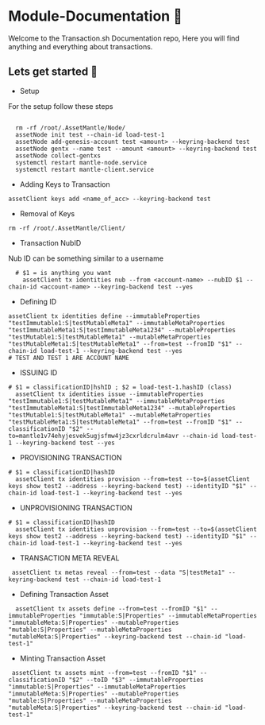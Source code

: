 # Module-Documentation :rocket:

Welcome to the Transaction.sh Documentation repo, Here you will find anything and everything about transactions. 

## Lets get started :newspaper:

- Setup

For the setup follow these steps 

```

  rm -rf /root/.AssetMantle/Node/
  assetNode init test --chain-id load-test-1
  assetNode add-genesis-account test <amount> --keyring-backend test
  assetNode gentx --name test --amount <amount> --keyring-backend test
  assetNode collect-gentxs
  systemctl restart mantle-node.service
  systemctl restart mantle-client.service
```

- Adding Keys to Transaction

```
assetClient keys add <name_of_acc> --keyring-backend test
```

- Removal of Keys

```
rm -rf /root/.AssetMantle/Client/
```
- Transaction NubID

Nub ID can be something similar to a username

```
  # $1 = is anything you want
    assetClient tx identities nub --from <account-name> --nubID $1 --chain-id <account-name> --keyring-backend test --yes
```
- Defining ID
```
assetClient tx identities define --immutableProperties "testImmutable1:S|testMutableMeta1" --immutableMetaProperties "testImmutableMeta1:S|testImmutableMeta1234" --mutableProperties "testMutable1:S|testMutableMeta1" --mutableMetaProperties "testMutableMeta1:S|testMutableMeta1" --from=test --fromID "$1" --chain-id load-test-1 --keyring-backend test --yes
# TEST AND TEST 1 ARE ACCOUNT NAME
```
- ISSUING ID 
```
# $1 = classificationID|hshID ; $2 = load-test-1.hashID (class)
  assetClient tx identities issue --immutableProperties "testImmutable1:S|testMutableMeta1" --immutableMetaProperties "testImmutableMeta1:S|testImmutableMeta1234" --mutableProperties "testMutable1:S|testMutableMeta1" --mutableMetaProperties "testMutableMeta1:S|testMutableMeta1" --from=test --fromID "$1" --classificationID "$2" --to=mantle1v74ehyjesvek5ugjsfmw4jz3cxrldcrulm4avr --chain-id load-test-1 --keyring-backend test --yes 
 ```
- PROVISIONING TRANSACTION
```
# $1 = classificationID|hashID
  assetClient tx identities provision --from=test --to=$(assetClient keys show test2 --address --keyring-backend test) --identityID "$1" --chain-id load-test-1 --keyring-backend test --yes 
```
- UNPROVISIONING TRANSACTION
```
# $1 = classificationID|hashID
  assetClient tx identities unprovision --from=test --to=$(assetClient keys show test2 --address --keyring-backend test) --identityID "$1" --chain-id load-test-1 --keyring-backend test --yes
```
- TRANSACTION META REVEAL
```
 assetClient tx metas reveal --from=test --data "S|testMeta1" --keyring-backend test --chain-id load-test-1
```
- Defining Transaction Asset
```
  assetClient tx assets define --from=test --fromID "$1" --immutableProperties "immutable:S|Properties" --immutableMetaProperties "immutableMeta:S|Properties" --mutableProperties "mutable:S|Properties" --mutableMetaProperties "mutableMeta:S|Properties" --keyring-backend test --chain-id "load-test-1"
```
- Minting Transaction Asset
```
 assetClient tx assets mint --from=test --fromID "$1" --classificationID "$2" --toID "$3" --immutableProperties "immutable:S|Properties" --immutableMetaProperties "immutableMeta:S|Properties" --mutableProperties "mutable:S|Properties" --mutableMetaProperties "mutableMeta:S|Properties" --keyring-backend test --chain-id "load-test-1"
```




